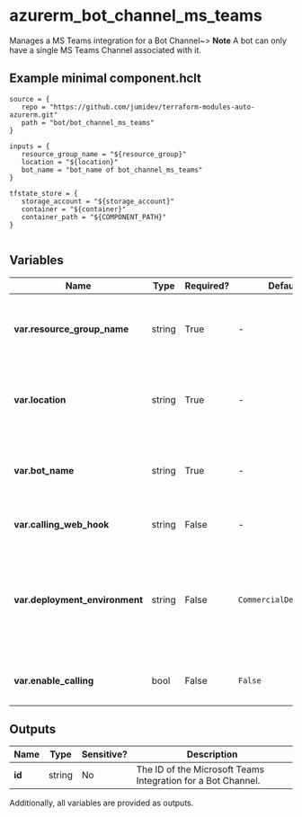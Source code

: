 # azurerm_bot_channel_ms_teams

Manages a MS Teams integration for a Bot Channel~> **Note** A bot can only have a single MS Teams Channel associated with it.

## Example minimal component.hclt

```hcl
source = {
   repo = "https://github.com/jumidev/terraform-modules-auto-azurerm.git" 
   path = "bot/bot_channel_ms_teams" 
}

inputs = {
   resource_group_name = "${resource_group}" 
   location = "${location}" 
   bot_name = "bot_name of bot_channel_ms_teams" 
}

tfstate_store = {
   storage_account = "${storage_account}" 
   container = "${container}" 
   container_path = "${COMPONENT_PATH}" 
}


```

## Variables

| Name | Type | Required? |  Default  |  possible values |  Description |
| ---- | ---- | --------- |  ----------- | ----------- | ----------- |
| **var.resource_group_name** | string | True | -  |  -  |  The name of the resource group in which to create the Bot Channel. Changing this forces a new resource to be created. | 
| **var.location** | string | True | -  |  -  |  The supported Azure location where the resource exists. Changing this forces a new resource to be created. | 
| **var.bot_name** | string | True | -  |  -  |  The name of the Bot Resource this channel will be associated with. Changing this forces a new resource to be created. | 
| **var.calling_web_hook** | string | False | -  |  -  |  Specifies the webhook for Microsoft Teams channel calls. | 
| **var.deployment_environment** | string | False | `CommercialDeployment`  |  `CommercialDeployment`, `GCCModerateDeployment`  |  The deployment environment for Microsoft Teams channel calls. Possible values are `CommercialDeployment` and `GCCModerateDeployment`. Defaults to `CommercialDeployment`. | 
| **var.enable_calling** | bool | False | `False`  |  -  |  Specifies whether to enable Microsoft Teams channel calls. This defaults to `false`. | 



## Outputs

| Name | Type | Sensitive? | Description |
| ---- | ---- | --------- | --------- |
| **id** | string | No  | The ID of the Microsoft Teams Integration for a Bot Channel. | 

Additionally, all variables are provided as outputs.
